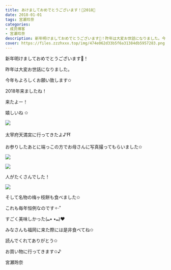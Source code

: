 ```yaml
---
title: あけましておめでとうございます！🎍2018🎍
date: 2018-01-01
tags: 宮瀬玲奈
categories: 
- 成员博客
- 宮瀬玲奈
description: 新年明けましておめでとうございます🎍！昨年は大変お世話になりました。今年もよろしくお願い致します✩2018年来ましたね！来たよー！嬉しいね ✩...
cover: https://files.zzzhxxx.top/img/474e062d33b5f6a31384db5957283.png 
---
```



新年明けましておめでとうございます🎍！

昨年は大変お世話になりました。


今年もよろしくお願い致します✩











2018年来ましたね！



来たよー！


嬉しいね ✩










![](https://files.zzzhxxx.top/img/474e062d33b5f6a31384db5957283.png)





太宰府天満宮に行ってきたよ♪⛩



お参りしたあとに端っこの方でお母さんに写真撮ってもらいました✩












![](https://files.zzzhxxx.top/img/474e062d33b5f6a31384db5957283-01.jpg)





![](https://files.zzzhxxx.top/img/474e062d33b5f6a31384db5957283-02.jpg)







人がたくさんでした！










![](https://files.zzzhxxx.top/img/474e062d33b5f6a31384db5957283-03.jpg)





そして名物の梅ヶ枝餅も食べました✩


これも毎年恒例なのです✧‧˚




すごく美味しかった(⑉• •⑉)❤︎











みなさんも福岡に来た際には是非食べてね✩






読んでくれてありがとう✩




お買い物に行ってきます✩♪




宮瀬玲奈


